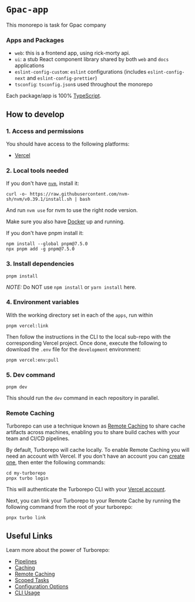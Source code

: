 # `Gpac-app`

This monorepo is task for Gpac company

### Apps and Packages

- `web`: this is a frontend app, using rick-morty api.
- `ui`: a stub React component library shared by both `web` and `docs` applications
- `eslint-config-custom`: `eslint` configurations (includes `eslint-config-next` and `eslint-config-prettier`)
- `tsconfig`: `tsconfig.json`s used throughout the monorepo

Each package/app is 100% [TypeScript](https://www.typescriptlang.org/).

## How to develop

### 1. Access and permissions

You should have access to the following platforms:

- [Vercel](https://vercel.com/zebasal/gpac-sac)

### 2. Local tools needed

If you don't have [`nvm`](https://github.com/nvm-sh/nvm), install it:

```shell
curl -o- https://raw.githubusercontent.com/nvm-sh/nvm/v0.39.1/install.sh | bash
```

And run `nvm use` for nvm to use the right node version.

Make sure you also have [Docker](https://www.docker.com/get-started/) up and running.

If you don't have pnpm install it:

```shell
npm install --global pnpm@7.5.0
npx pnpm add -g pnpm@7.5.0
```

### 3. Install dependencies

```shell
pnpm install
```

_NOTE:_ Do NOT use `npm install` or `yarn install` here.

### 4. Environment variables

With the working directory set in each of the `apps`, run within

```shell
pnpm vercel:link
```

Then follow the instructions in the CLI to the local sub-repo with the corresponding Vercel project.
Once done, execute the following to download the `.env` file for the `development` environment:

```shell
pnpm vercel:env:pull
```

### 5. Dev command

```shell
pnpm dev
```

This should run the `dev` command in each repository in parallel.

### Remote Caching

Turborepo can use a technique known as [Remote Caching](https://turborepo.org/docs/core-concepts/remote-caching) to share cache artifacts across machines, enabling you to share build caches with your team and CI/CD pipelines.

By default, Turborepo will cache locally. To enable Remote Caching you will need an account with Vercel. If you don't have an account you can [create one](https://vercel.com/signup), then enter the following commands:

```
cd my-turborepo
pnpx turbo login
```

This will authenticate the Turborepo CLI with your [Vercel account](https://vercel.com/docs/concepts/personal-accounts/overview).

Next, you can link your Turborepo to your Remote Cache by running the following command from the root of your turborepo:

```
pnpx turbo link
```

## Useful Links

Learn more about the power of Turborepo:

- [Pipelines](https://turborepo.org/docs/core-concepts/pipelines)
- [Caching](https://turborepo.org/docs/core-concepts/caching)
- [Remote Caching](https://turborepo.org/docs/core-concepts/remote-caching)
- [Scoped Tasks](https://turborepo.org/docs/core-concepts/scopes)
- [Configuration Options](https://turborepo.org/docs/reference/configuration)
- [CLI Usage](https://turborepo.org/docs/reference/command-line-reference)
